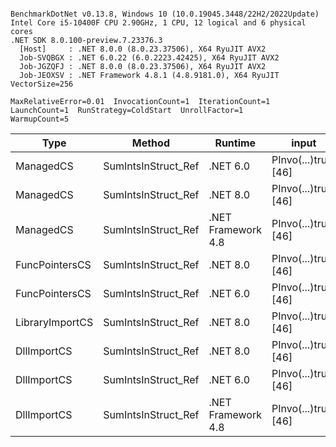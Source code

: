 ```

BenchmarkDotNet v0.13.8, Windows 10 (10.0.19045.3448/22H2/2022Update)
Intel Core i5-10400F CPU 2.90GHz, 1 CPU, 12 logical and 6 physical cores
.NET SDK 8.0.100-preview.7.23376.3
  [Host]     : .NET 8.0.0 (8.0.23.37506), X64 RyuJIT AVX2
  Job-SVQBGX : .NET 6.0.22 (6.0.2223.42425), X64 RyuJIT AVX2
  Job-JGZQFJ : .NET 8.0.0 (8.0.23.37506), X64 RyuJIT AVX2
  Job-JEOXSV : .NET Framework 4.8.1 (4.8.9181.0), X64 RyuJIT VectorSize=256

MaxRelativeError=0.01  InvocationCount=1  IterationCount=1  
LaunchCount=1  RunStrategy=ColdStart  UnrollFactor=1  
WarmupCount=5  

```
| Type            | Method              | Runtime            | input                | Mean        | Error | Median      | Min         | Max         | Allocated |
|---------------- |-------------------- |------------------- |--------------------- |------------:|------:|------------:|------------:|------------:|----------:|
| ManagedCS       | SumIntsInStruct_Ref | .NET 6.0           | PInvo(...)truct [46] |    389.5 μs |    NA |    389.5 μs |    389.5 μs |    389.5 μs |     640 B |
| ManagedCS       | SumIntsInStruct_Ref | .NET 8.0           | PInvo(...)truct [46] |    422.0 μs |    NA |    422.0 μs |    422.0 μs |    422.0 μs |     400 B |
| ManagedCS       | SumIntsInStruct_Ref | .NET Framework 4.8 | PInvo(...)truct [46] |    537.7 μs |    NA |    537.7 μs |    537.7 μs |    537.7 μs |         - |
| FuncPointersCS  | SumIntsInStruct_Ref | .NET 8.0           | PInvo(...)truct [46] | 31,526.8 μs |    NA | 31,526.8 μs | 31,526.8 μs | 31,526.8 μs |     400 B |
| FuncPointersCS  | SumIntsInStruct_Ref | .NET 6.0           | PInvo(...)truct [46] | 31,755.4 μs |    NA | 31,755.4 μs | 31,755.4 μs | 31,755.4 μs |     640 B |
| LibraryImportCS | SumIntsInStruct_Ref | .NET 8.0           | PInvo(...)truct [46] | 32,291.3 μs |    NA | 32,291.3 μs | 32,291.3 μs | 32,291.3 μs |     400 B |
| DllImportCS     | SumIntsInStruct_Ref | .NET 8.0           | PInvo(...)truct [46] | 41,804.3 μs |    NA | 41,804.3 μs | 41,804.3 μs | 41,804.3 μs |     400 B |
| DllImportCS     | SumIntsInStruct_Ref | .NET 6.0           | PInvo(...)truct [46] | 41,867.0 μs |    NA | 41,867.0 μs | 41,867.0 μs | 41,867.0 μs |     640 B |
| DllImportCS     | SumIntsInStruct_Ref | .NET Framework 4.8 | PInvo(...)truct [46] | 42,246.4 μs |    NA | 42,246.4 μs | 42,246.4 μs | 42,246.4 μs |         - |
